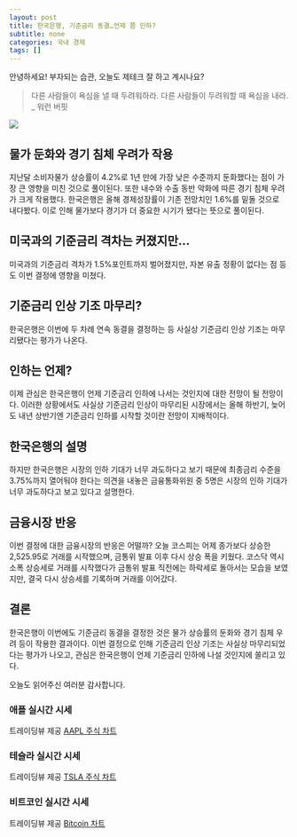 ```yaml
---
layout: post
title: 한국은행, 기준금리 동결…언제 쯤 인하?
subtitle: none
categories: 국내 경제
tags: []
---
```


안녕하세요! 부자되는 습관, 오늘도 제테크 잘 하고 계시나요?

> 다른 사람들이 욕심을 낼 때 두려워하라. 다른 사람들이 두려워할 때 욕심을 내라. _ 워런 버핏





![](https://source.unsplash.com/800x450/?luxury)

##  물가 둔화와 경기 침체 우려가 작용
지난달 소비자물가 상승률이 4.2%로 1년 만에 가장 낮은 수준까지 둔화했다는 점이 가장 큰 영향을 미친 것으로 풀이된다. 또한 내수와 수출 동반 악화에 따른 경기 침체 우려가 크게 작용했다. 한국은행은 올해 경제성장률이 기존 전망치인 1.6%를 밑돌 것으로 내다봤다. 이로 인해 물가보다 경기가 더 중요한 시기가 됐다는 뜻으로 풀이된다.

## 미국과의 기준금리 격차는 커졌지만…
미국과의 기준금리 격차가 1.5%포인트까지 벌어졌지만, 자본 유출 정황이 없다는 점 등도 이번 결정에 영향을 미쳤다. 

## 기준금리 인상 기조 마무리?
한국은행은 이번에 두 차례 연속 동결을 결정하는 등 사실상 기준금리 인상 기조는 마무리됐다는 평가가 나온다. 

## 인하는 언제?
이제 관심은 한국은행이 언제 기준금리 인하에 나서는 것인지에 대한 전망이 될 전망이다. 이러한 상황에서도 사실상 기준금리 인상이 마무리된 시장에서는 올해 하반기, 늦어도 내년 상반기엔 기준금리 인하를 시작할 것이란 전망이 지배적이다.

## 한국은행의 설명
하지만 한국은행은 시장의 인하 기대가 너무 과도하다고 보기 때문에 최종금리 수준을 3.75%까지 열어둬야 한다는 의견을 내놓은 금융통화위원 중 5명은 시장의 인하 기대가 너무 과도하다고 보고 있다고 설명한다.

## 금융시장 반응
이번 결정에 대한 금융시장의 반응은 어떨까? 오늘 코스피는 어제 종가보다 상승한 2,525.95로 거래를 시작했으며, 금통위 발표 이후 다시 상승 폭을 키웠다. 코스닥 역시 소폭 상승세로 거래를 시작했다가 금통위 발표 직전에는 하락세로 돌아서는 모습을 보였지만, 결국 다시 상승세를 기록하며 거래를 이어갔다.

## 결론
한국은행이 이번에도 기준금리 동결을 결정한 것은 물가 상승률의 둔화와 경기 침체 우려 등이 작용한 결과이다. 이번 결정으로 인해 기준금리 인상 기조는 사실상 마무리되었다는 평가가 나오고, 관심은 한국은행이 언제 기준금리 인하에 나설 것인지에 쏠리고 있다.

오늘도 읽어주신 여러분 감사합니다.

### 애플 실시간 시세


<!-- TradingView Widget BEGIN -->
<div class="tradingview-widget-container">
  <div id="tradingview_6a264"></div>
  <div class="tradingview-widget-copyright">트레이딩뷰 제공 <a href="https://kr.tradingview.com/symbols/NASDAQ-AAPL/" rel="noopener" target="_blank"><span class="blue-text">AAPL 주식 차트</span></a></div>
  <script type="text/javascript" src="https://s3.tradingview.com/tv.js"></script>
  <script type="text/javascript">
  new TradingView.widget(
  {
  "autosize": true,
  "symbol": "NASDAQ:AAPL",
  "interval": "D",
  "timezone": "Asia/Seoul",
  "theme": "light",
  "style": "1",
  "locale": "kr",
  "toolbar_bg": "#f1f3f6",
  "enable_publishing": false,
  "hide_top_toolbar": true,
  "hide_legend": true,
  "save_image": false,
  "container_id": "tradingview_6a264"
}
  );
  </script>
</div>
<!-- TradingView Widget END -->


### 테슬라 실시간 시세


<!-- TradingView Widget BEGIN -->
<div class="tradingview-widget-container">
  <div id="tradingview_39d77"></div>
  <div class="tradingview-widget-copyright">트레이딩뷰 제공 <a href="https://kr.tradingview.com/symbols/NASDAQ-TSLA/" rel="noopener" target="_blank"><span class="blue-text">TSLA 주식 차트</span></a></div>
  <script type="text/javascript" src="https://s3.tradingview.com/tv.js"></script>
  <script type="text/javascript">
  new TradingView.widget(
  {
  "autosize": true,
  "symbol": "NASDAQ:TSLA",
  "interval": "D",
  "timezone": "Asia/Seoul",
  "theme": "light",
  "style": "1",
  "locale": "kr",
  "toolbar_bg": "#f1f3f6",
  "enable_publishing": false,
  "hide_top_toolbar": true,
  "hide_legend": true,
  "save_image": false,
  "container_id": "tradingview_39d77"
}
  );
  </script>
</div>
<!-- TradingView Widget END -->


### 비트코인 실시간 시세


<!-- TradingView Widget BEGIN -->
<div class="tradingview-widget-container">
  <div id="tradingview_3f91e"></div>
  <div class="tradingview-widget-copyright">트레이딩뷰 제공 <a href="https://kr.tradingview.com/symbols/BTCUSD/?exchange=BITSTAMP" rel="noopener" target="_blank"><span class="blue-text">Bitcoin 차트</span></a></div>
  <script type="text/javascript" src="https://s3.tradingview.com/tv.js"></script>
  <script type="text/javascript">
  new TradingView.widget(
  {
  "autosize": true,
  "symbol": "BITSTAMP:BTCUSD",
  "interval": "D",
  "timezone": "Asia/Seoul",
  "theme": "light",
  "style": "1",
  "locale": "kr",
  "toolbar_bg": "#f1f3f6",
  "enable_publishing": false,
  "hide_top_toolbar": true,
  "hide_legend": true,
  "save_image": false,
  "container_id": "tradingview_3f91e"
}
  );
  </script>
</div>
<!-- TradingView Widget END -->

